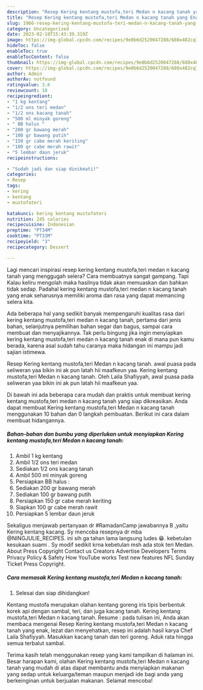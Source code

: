 ```yaml
---
description: "Resep Kering kentang mustofa,teri Medan n kacang tanah yang Enak, Buat Buka Puasa Lezat Sekali"
title: "Resep Kering kentang mustofa,teri Medan n kacang tanah yang Enak, Buat Buka Puasa Lezat Sekali"
slug: 1966-resep-kering-kentang-mustofa-teri-medan-n-kacang-tanah-yang-enak-buat-buka-puasa-lezat-sekali
category: Uncategorized
date: 2023-02-18T15:43:39.319Z
image: https://img-global.cpcdn.com/recipes/9e0b6d2520047288/680x482cq70/kering-kentang-mustofateri-medan-n-kacang-tanah-foto-resep-utama.jpg
hideToc: false
enableToc: true
enableTocContent: false
thumbnail: https://img-global.cpcdn.com/recipes/9e0b6d2520047288/680x482cq70/kering-kentang-mustofateri-medan-n-kacang-tanah-foto-resep-utama.jpg
cover: https://img-global.cpcdn.com/recipes/9e0b6d2520047288/680x482cq70/kering-kentang-mustofateri-medan-n-kacang-tanah-foto-resep-utama.jpg
author: Admin
authorAv: notfound
ratingvalue: 3.6
reviewcount: 18
recipeingredient:
- "1 kg kentang"
- "1/2 ons teri medan"
- "1/2 ons kacang tanah"
- "500 ml minyak goreng"
- " BB halus "
- "200 gr bawang merah"
- "100 gr bawang putih"
- "150 gr cabe merah keriting"
- "100 gr cabe merah rawit"
- "5 lembar daun jeruk"
recipeinstructions:

- "Sudah jadi dan siap dinikmati!"
categories:
- Resep
tags:
- kering
- kentang
- mustofateri

katakunci: kering kentang mustofateri 
nutrition: 245 calories
recipecuisine: Indonesian
preptime: "PT34M"
cooktime: "PT33M"
recipeyield: "3"
recipecategory: Dessert

---
```



Lagi mencari inspirasi resep kering kentang mustofa,teri medan n kacang tanah yang menggugah selera? Cara membuatnya sangat gampang. Tapi Kalau keliru mengolah maka hasilnya tidak akan memuaskan dan bahkan tidak sedap. Padahal kering kentang mustofa,teri medan n kacang tanah yang enak seharusnya memiliki aroma dan rasa yang dapat memancing selera kita.


Ada beberapa hal yang sedikit banyak mempengaruhi kualitas rasa dari kering kentang mustofa,teri medan n kacang tanah, pertama dari jenis bahan, selanjutnya pemilihan bahan segar dan bagus, sampai cara membuat dan menyajikannya. Tak perlu bingung jika ingin menyiapkan kering kentang mustofa,teri medan n kacang tanah enak di mana pun kamu berada, karena asal sudah tahu caranya maka hidangan ini mampu jadi sajian istimewa.

Resep Kering kentang mustofa,teri Medan n kacang tanah. awal puasa pada seliweran yaa bikin ini ak pun latah hii maafkeun yaa. Kering kentang mustofa,teri Medan n kacang tanah. Oleh Laila Shafiyyah, awal puasa pada seliweran yaa bikin ini ak pun latah hii maafkeun yaa.


Di bawah ini ada beberapa cara mudah dan praktis untuk membuat kering kentang mustofa,teri medan n kacang tanah yang siap dikreasikan. Anda dapat membuat Kering kentang mustofa,teri Medan n kacang tanah menggunakan 10 bahan dan 0 langkah pembuatan. Berikut ini cara dalam membuat hidangannya.

<!--inarticleads1-->

##### Bahan-bahan dan bumbu yang diperlukan untuk menyiapkan Kering kentang mustofa,teri Medan n kacang tanah:

1. Ambil 1 kg kentang
1. Ambil 1/2 ons teri medan
1. Sediakan 1/2 ons kacang tanah
1. Ambil 500 ml minyak goreng
1. Persiapkan  BB halus :
1. Sediakan 200 gr bawang merah
1. Sediakan 100 gr bawang putih
1. Persiapkan 150 gr cabe merah keriting
1. Siapkan 100 gr cabe merah rawit
1. Persiapkan 5 lembar daun jeruk


Sekaligus menjawab pertanyaan dr #RamadanCamp jawabannya B ,yaitu Kering kentang kacang. Sy mencoba resepnya dr mba @NINGJULIE_RECIPES. ini sih ga tahan lama langsung ludes 😁. kebetulan kesukaan suami . Sy modif sedikit krna kebetulan msh ada stok teri Medan. About Press Copyright Contact us Creators Advertise Developers Terms Privacy Policy &amp; Safety How YouTube works Test new features NFL Sunday Ticket Press Copyright. 

<!--inarticleads2-->

##### Cara memasak Kering kentang mustofa,teri Medan n kacang tanah:


1. Selesai dan siap dihidangkan!

Kentang mustofa merupakan olahan kentang goreng iris tipis berbentuk korek api dengan sambal, teri, dan juga kacang tanah. Kering kentang mustofa,teri Medan n kacang tanah. Resume : pada tulisan ini, Anda akan membaca mengenai Resep Kering kentang mustofa,teri Medan n kacang tanah yang enak, lezat dan menyehatkan, resep ini adalah hasil karya Chef Laila Shafiyyah. Masukkan kacang tanah dan teri goreng. Aduk rata hingga semua terbalut sambal. 

Terima kasih telah menggunakan resep yang kami tampilkan di halaman ini. Besar harapan kami, olahan Kering kentang mustofa,teri Medan n kacang tanah yang mudah di atas dapat membantu anda menyiapkan makanan yang sedap untuk keluarga/teman maupun menjadi ide bagi anda yang berkeinginan untuk berjualan makanan. Selamat mencoba!
